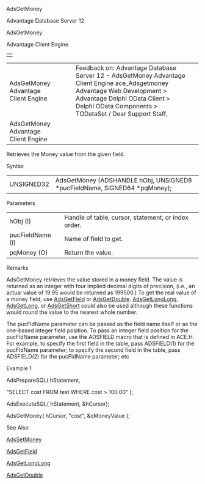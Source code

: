 AdsGetMoney




Advantage Database Server 12  

AdsGetMoney

Advantage Client Engine

|  |
| --- |
|  |

|  |  |  |  |  |
| --- | --- | --- | --- | --- |
| AdsGetMoney  Advantage Client Engine |  |  | Feedback on: Advantage Database Server 12 - AdsGetMoney Advantage Client Engine ace\_Adsgetmoney Advantage Web Development > Advantage Delphi OData Client > Delphi OData Components > TODataSet / Dear Support Staff, |  |
| AdsGetMoney  Advantage Client Engine |  |  |  |  |

Retrieves the Money value from the given field.

Syntax

|  |  |
| --- | --- |
| UNSIGNED32 | AdsGetMoney (ADSHANDLE hObj, UNSIGNED8 \*pucFieldName,  SIGNED64 \*pqMoney); |

Parameters

|  |  |
| --- | --- |
| hObj (I) | Handle of table, cursor, statement, or index order. |
| pucFieldName (I) | Name of field to get. |
| pqMoney (O) | Return the value. |

Remarks

AdsGetMoney retrieves the value stored in a money field. The value is returned as an integer with four implied decimal digits of precision, (i.e., an actual value of 19.95 would be returned as 199500.) To get the real value of a money field, use [AdsGetField](ace_adsgetfield.htm) or [AdsGetDouble](ace_adsgetdouble.htm). [AdsGetLongLong](ace_adsgetlonglong.htm), [AdsGetLong](ace_adsgetlong.htm), or [AdsGetShort](ace_adsgetshort.htm) could also be used although these functions would round the value to the nearest whole number.

The pucFldName parameter can be passed as the field name itself or as the one-based integer field position. To pass an integer field position for the pucFldName parameter, use the ADSFIELD macro that is defined in ACE.H. For example, to specify the first field in the table, pass ADSFIELD(1) for the pucFldName parameter; to specify the second field in the table, pass ADSFIELD(2) for the pucFldName parameter; etc

Example 1

AdsPrepareSQL( hStatement,

"SELECT cost FROM test WHERE cost > 100.00" );

AdsExecuteSQL( hStatement, &hCursor);

AdsGetMoney( hCursor, "cost", &qMoneyValue );

See Also

[AdsSetMoney](ace_adssetmoney.htm)

[AdsGetField](ace_adsgetfield.htm)

[AdsGetLongLong](ace_adsgetlonglong.htm)

[AdsGetDouble](ace_adsgetdouble.htm)